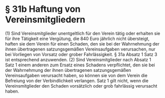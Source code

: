 # § 31b Haftung von Vereinsmitgliedern
(1) Sind Vereinsmitglieder unentgeltlich für den Verein tätig oder erhalten sie für ihre Tätigkeit eine Vergütung, die 840 Euro jährlich nicht übersteigt, haften sie dem Verein für einen Schaden, den sie bei der Wahrnehmung der ihnen übertragenen satzungsgemäßen Vereinsaufgaben verursachen, nur bei Vorliegen von Vorsatz oder grober Fahrlässigkeit. § 31a Absatz 1 Satz 3 ist entsprechend anzuwenden.
(2) Sind Vereinsmitglieder nach Absatz 1 Satz 1 einem anderen zum Ersatz eines Schadens verpflichtet, den sie bei der Wahrnehmung der ihnen übertragenen satzungsgemäßen Vereinsaufgaben verursacht haben, so können sie von dem Verein die Befreiung von der Verbindlichkeit verlangen. Satz 1 gilt nicht, wenn die Vereinsmitglieder den Schaden vorsätzlich oder grob fahrlässig verursacht haben.
